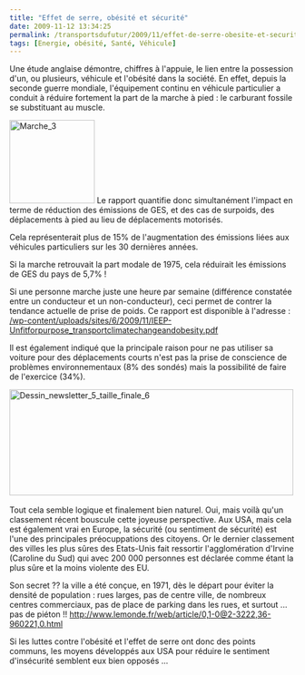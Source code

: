 ```yaml
---
title: "Effet de serre, obésité et sécurité"
date: 2009-11-12 13:34:25
permalink: /transportsdufutur/2009/11/effet-de-serre-obesite-et-securite.html
tags: [Energie, obésité, Santé, Véhicule]
---
```


<p><a href="https://gabrielplassat.github.io/transportsdufutur/wp-content/uploads/sites/6/2009/11/effetdeserreobsitetscurit.jpg"></a>Une étude anglaise démontre, chiffres à l'appuie, le lien entre la possession d'un, ou plusieurs, véhicule et l'obésité dans la société. En effet, depuis la seconde guerre mondiale, l'équipement continu en véhicule particulier a conduit à réduire fortement la part de la marche à pied : le carburant fossile se substituant au muscle. </p> <p></p> <p><a href="https://gabrielplassat.github.io/transportsdufutur/wp-content/uploads/sites/6/2009/11/effetdeserreobsitetscurit-1.jpg"><img alt="Marche_3" border="0" height="147" src="http://www.consciencenergetique.com/images/2007/10/01/marche_3.jpg" title="Marche_3" width="150" /></a> Le rapport quantifie donc simultanément l'impact en terme de réduction des émissions de GES, et des cas de surpoids, des déplacements à pied au lieu de déplacements motorisés. </p> <p>Cela représenterait plus de 15% de l'augmentation des émissions liées aux véhicules particuliers sur les 30 dernières années. </p> <p>Si la marche retrouvait la part modale de 1975, cela réduirait les émissions de GES du pays de 5,7% ! </p> <p>Si une personne marche juste une heure par semaine (différence constatée entre un conducteur et un non-conducteur), ceci permet de contrer la tendance actuelle de prise de poids. Ce rapport est disponible à l'adresse : <a href="https://gabrielplassat.github.io/transportsdufutur/wp-content/uploads/sites/6/2009/11/IEEP-Unfitforpurpose_transportclimatechangeandobesity.pdf">/wp-content/uploads/sites/6/2009/11/IEEP-Unfitforpurpose_transportclimatechangeandobesity.pdf</a></p> <div></div>   <!--more-->  <p>Il est également indiqué que la principale raison pour ne pas utiliser sa voiture pour des déplacements courts n'est pas la prise de conscience de problèmes environnementaux (8% des sondés) mais la possibilité de faire de l'exercice (34%). </p><a href="https://gabrielplassat.github.io/transportsdufutur/wp-content/uploads/sites/6/2009/11/effetdeserreobsitetscurit-2.jpg"></a><a href="https://gabrielplassat.github.io/transportsdufutur/wp-content/uploads/sites/6/2009/11/effetdeserreobsitetscurit-3.jpg"></a> <p><a href="https://gabrielplassat.github.io/transportsdufutur/wp-content/uploads/sites/6/2009/11/effetdeserreobsitetscurit-4.jpg"><img alt="Dessin_newsletter_5_taille_finale_6" border="0" height="187" src="http://www.consciencenergetique.com/images/2007/10/04/dessin_newsletter_5_taille_finale_6.jpg" title="Dessin_newsletter_5_taille_finale_6" width="500" /></a>  </p> <p>Tout cela semble logique et finalement bien naturel. Oui, mais voilà qu'un classement récent bouscule cette joyeuse perspective. Aux USA, mais cela est également vrai en Europe, la sécurité (ou sentiment de sécurité) est l'une des principales préocuppations des citoyens. Or le dernier classement des villes les plus sûres des Etats-Unis fait ressortir l'agglomération d'Irvine (Caroline du Sud) qui avec 200 000 personnes est déclarée comme étant la plus sûre et la moins violente des EU. </p> <p>Son secret ?? la ville a été conçue, en 1971, dès le départ pour éviter la densité de population : rues larges, pas de centre ville, de nombreux centres commerciaux, pas de place de parking dans les rues, et surtout ... pas de piéton !! <a href="http://www.lemonde.fr/web/article/0,1-0@2-3222,36-960221,0.html">http://www.lemonde.fr/web/article/0,1-0@2-3222,36-960221,0.html</a></p> <p>Si les luttes contre l'obésité et l'effet de serre ont donc des points communs, les moyens développés aux USA pour réduire le sentiment d'insécurité semblent eux bien opposés ... </p>
